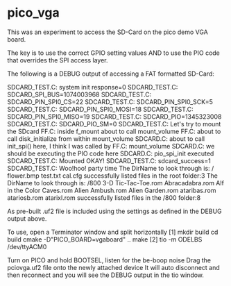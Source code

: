 # pico_vga

This was an experiment to access the SD-Card on the pico demo VGA board.

The key is to use the correct GPIO setting values AND to use the PIO code that overrides the SPI access layer.

The following is a DEBUG output of accessing a FAT formatted SD-Card:

SDCARD_TEST.C: system init response=0
SDCARD_TEST.C: SDCARD_SPI_BUS=1074003968
SDCARD_TEST.C: SDCARD_PIN_SPI0_CS=22
SDCARD_TEST.C: SDCARD_PIN_SPI0_SCK=5
SDCARD_TEST.C: SDCARD_PIN_SPI0_MOSI=18
SDCARD_TEST.C: SDCARD_PIN_SPI0_MISO=19
SDCARD_TEST.C: SDCARD_PIO=1345323008
SDCARD_TEST.C: SDCARD_PIO_SM=0
SDCARD_TEST.C: Let's try to mount the SDcard
FF.C: inside f_mount about to call mount_volume
FF.C: about to call disk_initialize from within mount_volume
SDCARD.C: about to call init_spi() here, I think I was called by FF.C: mount_volume
SDCARD.C: we should be executing the PIO code here
SDCARD.C: pio_spi_init executed
SDCARD_TEST.C: Mounted OKAY!
SDCARD_TEST.C: sdcard_success=1
SDCARD_TEST.C: Woo!hoo! party time
The DirName to look through is: /
flower.bmp
test.txt
cal.cfg
successfully listed files in the root folder:3
The DirName to look through is: /800
3-D Tic-Tac-Toe.rom
Abracadabra.rom
Alf in the Color Caves.rom
Alien Ambush.rom
Alien Garden.rom
ataribas.rom
atariosb.rom
atarixl.rom
successfully listed files in the /800 folder:8


As pre-built .uf2 file is included using the settings as defined in the DEBUG output above.

To use, open a Terminator window and split horizontally
[1]
mkdir build
cd build
cmake -D"PICO_BOARD=vgaboard" ..
make
[2]
tio -m ODELBS /dev/ttyACM0

Turn on PICO and hold BOOTSEL, listen for the be-boop noise
Drag the pciovga.uf2 file onto the newly attached device
It will auto disconnect and then reconnect and you will see the DEBUG output in the tio window.

